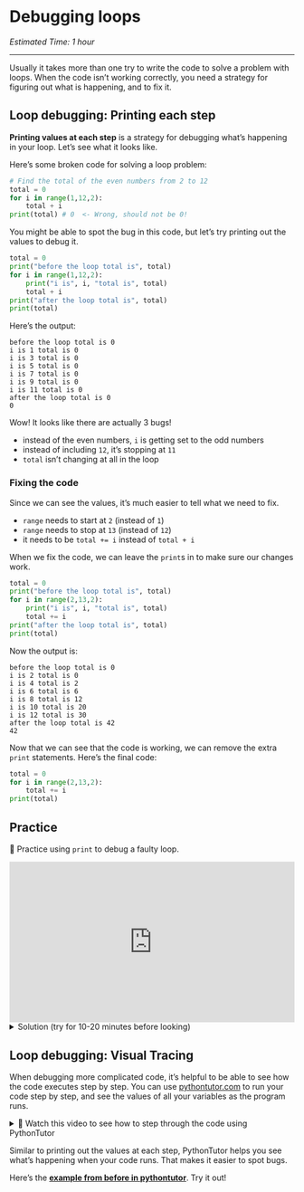 # Debugging loops

_Estimated Time: 1 hour_

---

Usually it takes more than one try to write the code to solve a problem with loops. When the code isn’t working correctly, you need a strategy for figuring out what is happening, and to fix it.

## Loop debugging: Printing each step

**Printing values at each step** is a strategy for debugging what’s happening in your loop. Let’s see what it looks like.

Here’s some broken code for solving a loop problem:

```python
# Find the total of the even numbers from 2 to 12
total = 0
for i in range(1,12,2):
	total + i
print(total) # 0  <- Wrong, should not be 0!
```

You might be able to spot the bug in this code, but let’s try printing out the values to debug it.

```python
total = 0
print("before the loop total is", total)
for i in range(1,12,2):
	print("i is", i, "total is", total)
	total + i
print("after the loop total is", total)
print(total)
```

Here’s the output:

```
before the loop total is 0
i is 1 total is 0
i is 3 total is 0
i is 5 total is 0
i is 7 total is 0
i is 9 total is 0
i is 11 total is 0
after the loop total is 0
0
```

Wow! It looks like there are actually 3 bugs!

- instead of the even numbers, `i` is getting set to the odd numbers
- instead of including `12`, it’s stopping at `11`
- `total` isn’t changing at all in the loop

### Fixing the code

Since we can see the values, it’s much easier to tell what we need to fix.

- `range` needs to start at `2` (instead of `1`)
- `range` needs to stop at `13` (instead of `12`)
- it needs to be `total += i` instead of `total + i`

When we fix the code, we can leave the `print`s in to make sure our changes work.

```python
total = 0
print("before the loop total is", total)
for i in range(2,13,2):
	print("i is", i, "total is", total)
	total += i
print("after the loop total is", total)
print(total)
```

Now the output is:

```
before the loop total is 0
i is 2 total is 0
i is 4 total is 2
i is 6 total is 6
i is 8 total is 12
i is 10 total is 20
i is 12 total is 30
after the loop total is 42
42
```

Now that we can see that the code is working, we can remove the extra `print` statements. Here’s the final code:

```python
total = 0
for i in range(2,13,2):
	total += i
print(total)
```

## Practice

<aside>

🐛 Practice using `print` to debug a faulty loop.

</aside>

<div style="position: relative; padding-bottom: 56.25%; height: 0;"><iframe src="https://replit.com/team/tk8-fpwp/W34-Loop-Debugging-With-Print" frameborder="0" webkitallowfullscreen mozallowfullscreen allowfullscreen style="position: absolute; top: 0; left: 0; width: 100%; height: 100%;"></iframe></div>

<details>
<summary>Solution (try for 10-20 minutes before looking)</summary>

```python
total = 0
print("total before is", total)
for i in range(10,25,2):
  print("i is", i, "total is", total)
  total + i
print("total after is", total)
print(total)

# BUGS
# - supposed to be the odd numbers (range should start at 11)
# - supposed to include 25 (range should end at 26)
# - should be total += i
```

</details>

## Loop debugging: Visual Tracing

When debugging more complicated code, it’s helpful to be able to see how the code executes step by step. You can use [pythontutor.com](https://pythontutor.com/visualize.html#mode=display) to run your code step by step, and see the values of all your variables as the program runs.

<details>
<summary>🎥 Watch this video to see how to step through the code using PythonTutor</summary>

<div style="position: relative; padding-bottom: 56.25%; height: 0;"><iframe src="https://www.loom.com/embed/6d7c8dad5058464c8c968fbcd931ec2e" frameborder="0" webkitallowfullscreen mozallowfullscreen allowfullscreen style="position: absolute; top: 0; left: 0; width: 100%; height: 100%;"></iframe></div>

</details>

Similar to printing out the values at each step, PythonTutor helps you see what’s happening when your code runs. That makes it easier to spot bugs.

Here’s the [**example from before in pythontutor**](https://pythontutor.com/visualize.html#code=%23%20Does%20the%20list%20have%20string%20%22Python%22%20in%20it%3F%0Alanguages%20%3D%20%5B%22Ruby%22,%20%22JavaScript%22,%20%22C%22,%20%22Rust%22,%20%22Smalltalk%22,%20%22Clojure%22,%20%22Python%22%5D%0A%0Ahas_match%20%3D%20False%0Afor%20language%20in%20languages%3A%0A%20%20%20%20if%20language%20%3D%3D%20%22Python%22%3A%0A%20%20%20%20%20%20%20%20has_match%20%3D%20True%0A%0Aprint%28has_match%29&cumulative=false&curInstr=0&heapPrimitives=nevernest&mode=display&origin=opt-frontend.js&py=3&rawInputLstJSON=%5B%5D&textReferences=false). Try it out!
